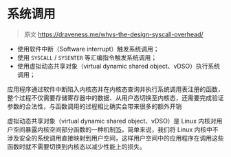 # 系统调用

> 原文 https://draveness.me/whys-the-design-syscall-overhead/ 



- 使用软件中断（Software interrupt）触发系统调用；
- 使用 `SYSCALL` / `SYSENTER` 等汇编指令触发系统调用；
- 使用虚拟动态共享对象（virtual dynamic shared object、vDSO）执行系统调用；

应用程序通过软件中断陷入内核态并在内核态查询并执行系统调用表注册的函数，整个过程不仅需要存储寄存器中的数据、从用户态切换至内核态，还需要完成验证参数的合法性，与函数调用的过程相比确实会带来很多的额外开销



虚拟动态共享对象（virtual dynamic shared object、vDSO）是 Linux 内核对用户空间暴露内核空间部分函数的一种机制[15](https://draveness.me/whys-the-design-syscall-overhead/#fn:15)，简单来说，我们将 Linux 内核中不涉及安全的系统调用直接映射到用户空间，这样用户空间中的应用程序在调用这些函数时就不需要切换到内核态以减少性能上的损失。